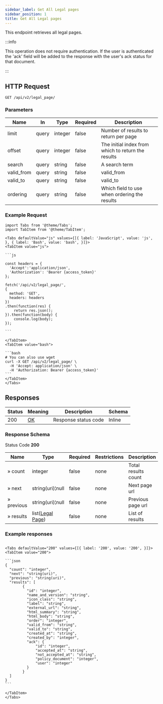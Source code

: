 ```yaml
---
sidebar_label: Get All Legal pages
sidebar_position: 1
title: Get All Legal pages
---
```


This endpoint retrieves all legal pages.


:::info

This operation does not require authentication.
If the user is authenticated the 'ack' field will be added to the response with the user's ack status for that document.

:::


## HTTP Request

`GET /api/v2/legal_page/`

### Parameters

| Name       | In    | Type    | Required | Description                                     |
|------------|-------|---------|----------|-------------------------------------------------|
| limit      | query | integer | false    | Number of results to return per page            |
| offset     | query | integer | false    | The initial index from which to return the results |
| search     | query | string  | false    | A search term                                   |
| valid_from | query | string  | false    | valid_from                                      |
| valid_to   | query | string  | false    | valid_to                                        |
| ordering   | query | string  | false    | Which field to use when ordering the results    |

### Example Request

````mdx-code-block
import Tabs from '@theme/Tabs';
import TabItem from '@theme/TabItem';

<Tabs defaultValue="js" values={[{ label: 'JavaScript', value: 'js', }, { label: 'Bash', value: 'bash', }]}>
<TabItem value="js">

```js

const headers = {
  'Accept':'application/json',
  'Authorization': 'Bearer {access_token}'
};

fetch('/api/v2/legal_page/',
{
  method: 'GET',
  headers: headers
})
.then(function(res) {
    return res.json();
}).then(function(body) {
    console.log(body);
});

```

</TabItem>
<TabItem value="bash">

```bash
# You can also use wget
curl -X GET /api/v2/legal_page/ \
  -H 'Accept: application/json' \
  -H 'Authorization: Bearer {access_token}'
```
</TabItem>
</Tabs>
````

## Responses

| Status | Meaning                                                 | Description | Schema |
|--------|---------------------------------------------------------|-------------|--------|
| 200    | [OK](https://tools.ietf.org/html/rfc7231#section-6.3.1) | Response status code        | Inline |

### Response Schema

Status Code **200**

| Name       | Type                                                         | Required | Restrictions | Description         |
|------------|--------------------------------------------------------------|----------|--------------|---------------------|
| » count    | integer                                                      | false    | none         | Total results count |
| » next     | string(uri)¦null                                             | false    | none         | Next page url       |
| » previous | string(uri)¦null                                             | false    | none         | Previous page url   |
| » results  | list([Legal Page](/docs/apireference/v2/schemas/legal_page)) | false    | none         | List of results     |

### Example responses


````mdx-code-block

<Tabs defaultValue="200" values={[{ label: '200', value: '200', }]}>
<TabItem value="200">

```json
{
  "count": "integer",
  "next": "string(uri)",
  "previous": "string(uri)",
  "results": [ 
        {
          "id": "integer",
          "name_and_version": "string",
          "icon_class": "string",
          "label": "string",
          "external_url": "string",
          "html_summary": "string",
          "html_body": "string",
          "order": "integer",
          "valid_from": "string",
          "valid_to": "string",
          "created_at": "string",
          "created_by": "integer",
          "ack": {
              "id": "integer",
              "accepted_at": "string",
              "not_accepted_at": "string",
              "policy_document": "integer",
              "user": "integer"
          }      
        }
  ]
}
```

</TabItem>
</Tabs>
````




